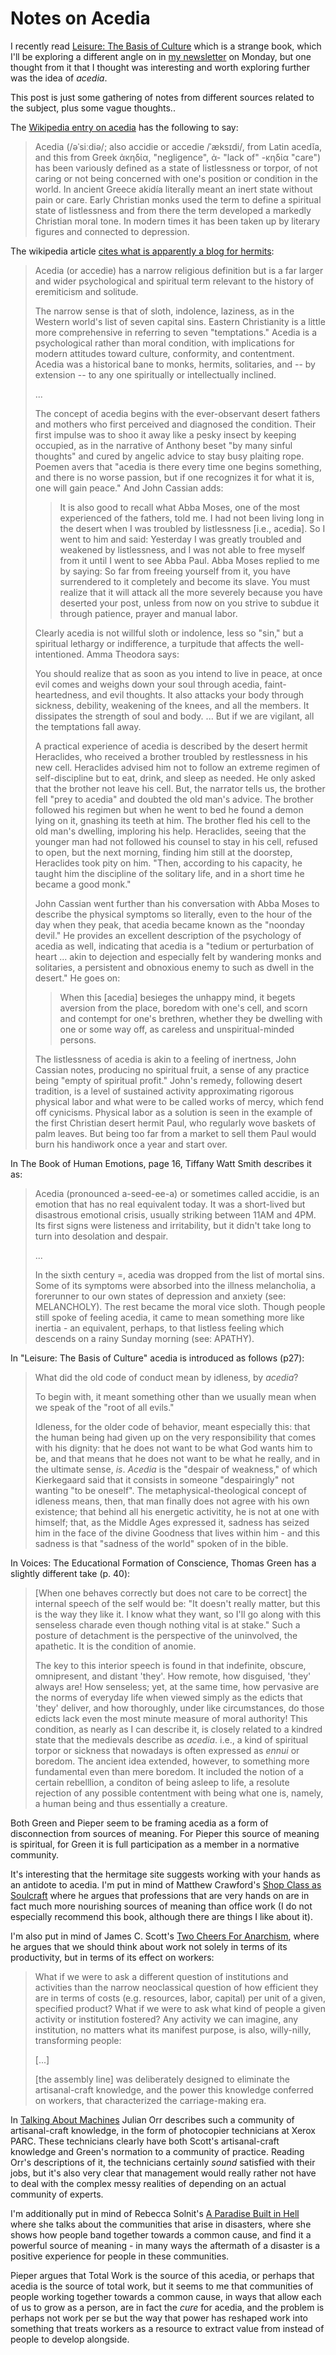 # Notes on Acedia

I recently read [Leisure: The Basis of Culture](https://amzn.to/2X2QOP2) which is a strange book, which I'll be exploring a different angle on in [my newsletter](https://drmaciver.substack.com/) on Monday, but one thought from it that I thought was interesting and worth exploring further was the idea of *acedia*.

This post is just some gathering of notes from different sources related to the subject, plus some vague thoughts..

The [Wikipedia entry on acedia](https://en.wikipedia.org/wiki/Acedia) has the following to say:

> Acedia (/əˈsiːdiə/; also accidie or accedie /ˈæksɪdi/, from Latin acedĭa, and this from Greek ἀκηδία, "negligence", ἀ- "lack of" -κηδία "care") has been variously defined as a state of listlessness or torpor, of not caring or not being concerned with one's position or condition in the world. In ancient Greece akidía literally meant an inert state without pain or care. Early Christian monks used the term to define a spiritual state of listlessness and from there the term developed a markedly Christian moral tone. In modern times it has been taken up by literary figures and connected to depression.

The wikipedia article [cites what is apparently a blog for hermits](http://www.hermitary.com/solitude/acedia.html):

> Acedia (or accedie) has a narrow religious definition but is a far larger and wider psychological and spiritual term relevant to the history of eremiticism and solitude.
>
> The narrow sense is that of sloth, indolence, laziness, as in the Western world's list of seven capital sins. Eastern Christianity is a little more comprehensive in referring to seven "temptations." Acedia is a psychological rather than moral condition, with implications for modern attitudes toward culture, conformity, and contentment. Acedia was a historical bane to monks, hermits, solitaries, and -- by extension -- to any one spiritually or intellectually inclined.
>
> ...
> 
> The concept of acedia begins with the ever-observant desert fathers and mothers who first perceived and diagnosed the condition. Their first impulse was to shoo it away like a pesky insect by keeping occupied, as in the narrative of Anthony beset "by many sinful thoughts" and cured by angelic advice to stay busy  plaiting rope. Poemen avers that "acedia is there every time one begins something, and there is no worse passion, but if one recognizes it for what it is, one will gain peace." And John Cassian adds:
>
> > It is also good to recall what Abba Moses, one of the most experienced of the fathers, told me. I had not been living long in the desert when I was troubled by listlessness [i.e., acedia]. So I went to him and said: Yesterday I was greatly troubled and weakened by listlessness, and I was not able to free myself from it until I went to see Abba Paul. Abba Moses replied to me by saying: So far from freeing yourself from it, you have surrendered to it completely and become its slave. You must realize that it will attack all the more severely because you have deserted your post, unless from now on you strive to subdue it through patience, prayer and manual labor.
>
> Clearly acedia is not willful sloth or indolence, less so "sin," but a spiritual lethargy or indifference, a turpitude that affects the well-intentioned. Amma Theodora says:
>
> You should realize that as soon as you intend to live in peace, at once evil comes and weighs down your soul through acedia, faint-heartedness, and evil thoughts. It also attacks your body through sickness, debility, weakening of the knees, and all the members. It dissipates the strength of soul and body. ... But if we are vigilant, all the temptations fall away.
>
> A practical experience of acedia is described by the desert hermit Heraclides, who received a brother troubled by restlessness in his new cell. Heraclides advised him not to follow an extreme regimen of self-discipline but to eat, drink, and sleep as needed. He only asked that the brother not leave his cell. But, the narrator tells us, the brother fell "prey to acedia" and doubted the old man's advice. The brother followed his regimen but when he went to bed he found a demon lying on it, gnashing its teeth at him. The brother fled his cell to the old man's dwelling, imploring his help. Heraclides, seeing that the younger man had not followed his counsel to stay in his cell, refused to open, but the next morning, finding him still at the doorstep, Heraclides took pity on him. "Then, according to his capacity, he taught him the discipline of the solitary life, and in a short time he became a good monk."
>
> John Cassian went further than his conversation with Abba Moses to describe the physical symptoms so literally, even to the hour of the day when they peak, that acedia became known as the "noonday devil." He provides an excellent description of the psychology of acedia as well, indicating that acedia is a "tedium or perturbation of heart ... akin to dejection and especially felt by wandering monks and solitaries, a persistent and obnoxious enemy to such as dwell in the desert." He goes on:
>
> > When this [acedia] besieges the unhappy mind, it begets aversion from the place, boredom with one's cell, and scorn and contempt for one's brethren, whether they be dwelling with one or some way off, as careless and unspiritual-minded persons.
>
> The listlessness of acedia is akin to a feeling of inertness, John Cassian notes, producing no spiritual fruit, a sense of any practice being "empty of spiritual profit." John's remedy, following desert tradition, is a level of sustained activity approximating rigorous physical labor and what were to be called works of mercy, which fend off cynicisms. Physical labor as a solution is seen in the example of the first Christian desert hermit Paul, who regularly wove baskets of palm leaves. But being too far from a market to sell them Paul would burn his handiwork once a year and start over.

In The Book of Human Emotions, page 16, Tiffany Watt Smith describes it as:

> Acedia (pronounced a-seed-ee-a) or sometimes called accidie, is an emotion that has no real equivalent today. It was a short-lived but disastrous emotional crisis, usually striking between 11AM and 4PM. Its first signs were listeness and irritability, but it didn't take long to turn into desolation and despair.
>
> ...
>
> In the sixth century =, acedia was dropped from the list of mortal sins. Some of its symptoms were absorbed into the illness melancholia, a forerunner to our own states of depression and anxiety (see: MELANCHOLY). The rest became the moral vice sloth. Though people still spoke of feeling acedia, it came to mean something more like inertia - an equivalent, perhaps, to that listless feeling which descends on a rainy Sunday morning (see: APATHY).

In "Leisure: The Basis of Culture" acedia is introduced as follows (p27):

> What did the old code of conduct mean by idleness, by *acedia*?
> 
> To begin with, it meant something other than we usually mean when we speak of the "root of all evils."
>
> Idleness, for the older code of behavior, meant especially this: that the human being had given up on the very responsibility that comes with his dignity: that he does not want to be what God wants him to be, and that means that he does not want to be what he really, and in the ultimate sense, *is*. *Acedia* is the "despair of weakness," of which Kierkegaard said that it consists in someone "despairingly" not wanting "to be oneself". The metaphysical-theological concept of idleness means, then, that man finally does not agree with his own existence; that behind all his energetic activitity, he is not at one with himself; that, as the Middle Ages expressed it, sadness has seized him in the face of the divine Goodness that lives within him - and this sadness is that "sadness of the world" spoken of in the bible.

In Voices: The Educational Formation of Conscience, Thomas Green has a slightly different take (p. 40):

> [When one behaves correctly but does not care to be correct] the internal speech of the self would be: "It doesn't really matter, but this is the way they like it. I know what they want, so I'll go along with this senseless charade even though nothing vital is at stake." Such a posture of detachment is the perspective of the uninvolved, the apathetic. It is the condition of anomie.
>
> The key to this interior speech is found in that indefinite, obscure, omnipresent, and distant 'they'. How remote, how disguised, 'they' always are! How senseless; yet, at the same time, how pervasive are the norms of everyday life when viewed simply as the edicts that 'they' deliver, and how thoroughly, under like circumstances, do those edicts lack even the most minute measure of moral authority! This condition, as nearly as I can describe it, is closely related to a kindred state that the medievals describe as *acedia*. i.e., a kind of spiritual torpor or sickness that nowadays is often expressed as *ennui* or boredom. The ancient idea extended, however, to something more fundamental even than mere boredom. It included the notion of a certain rebelllion, a conditon of being asleep to life, a resolute rejection of any possible contentment with being what one is, namely, a human being and thus essentially a creature.

Both Green and Pieper seem to be framing acedia as a form of disconnection from sources of meaning. For Pieper this source of meaning is spiritual, for Green it is full participation as a member in a normative community.

It's interesting that the hermitage site suggests working with your hands as an antidote to acedia.
I'm put in mind of Matthew Crawford's [Shop Class as Soulcraft](https://amzn.to/3bzPSqt) where he argues that professions that are very hands on are in fact much more nourishing sources of meaning than office work (I do not especially recommend this book, although there are things I like about it).

I'm also put in mind of James C. Scott's [Two Cheers For Anarchism](https://amzn.to/2X0qAN3), where he argues that we should think about work not solely in terms of its productivity, but in terms of its effect on workers:

> What if we were to ask a different question of institutions and activities than the narrow neoclassical question of how efficient they are in terms of costs (e.g. resources, labor, capital) per unit of a given, specified product? What if we were to ask what kind of people a given activity or institution fostered? Any activity we can imagine, any institution, no matters what its manifest purpose, is also, willy-nilly, transforming people:
>
> [...]
> 
> [the assembly line] was deliberately designed to eliminate the artisanal-craft knowledge, and the power this knowledge conferred on workers, that characterized the carriage-making era.

In [Talking About Machines](https://amzn.to/2Lx4yMm) Julian Orr describes such a community of artisanal-craft knowledge, in the form of photocopier technicians at Xerox PARC. These technicians clearly have both Scott's artisanal-craft knowledge and Green's normation to a community of practice. Reading Orr's descriptions of it, the technicians certainly *sound* satisfied with their jobs, but it's also very clear that management would really rather not have to deal with the complex messy realities of depending on an actual community of experts.

I'm additionally put in mind of Rebecca Solnit's [A Paradise Built in Hell](https://amzn.to/2Ar3MOL) where she talks about the communities that arise in disasters, where she shows how people band together towards a common cause, and find it a powerful source of meaning - in many ways the aftermath of a disaster is a positive experience for people in these communities.

Pieper argues that Total Work is the source of this acedia, or perhaps that acedia is the source of total work, but it seems to me that communities of people working together towards a common cause, in ways that allow each of us to grow as a person, are in fact the *cure* for acedia, and the problem is perhaps not work per se but the way that power has reshaped work into something that treats workers as a resource to extract value from instead of people to develop alongside.
